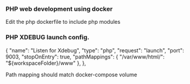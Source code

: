 ### PHP web development using docker

Edit the php dockerfile to include php modules

### PHP XDEBUG launch config.

{
    "name": "Listen for Xdebug",
    "type": "php",
    "request": "launch",
    "port": 9003,
    "stopOnEntry": true,
    "pathMappings": {
        "/var/www/html/": "${workspaceFolder}/www"
    },
},

Path mapping should match docker-compose volume